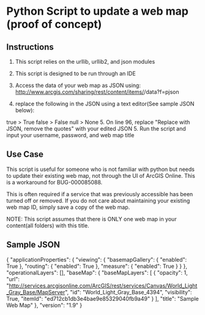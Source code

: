 Python Script to update a web map (proof of concept)
=========================

## Instructions

1. This script relies on the urllib, urllib2, and json modules
2. This script is designed to be run through an IDE

3. Access the data of your web map as JSON using: http://www.arcgis.com/sharing/rest/content/items/<web map ID>/data?f=pjson
4. replace the following in the JSON using a text editor(See sample JSON below):

true > True
false > False
null > None
5. On line 96, replace "Replace with JSON, remove the quotes" with your edited JSON
5. Run the script and input your username, password, and web map title



## Use Case

This script is useful for someone who is not familiar with python but needs to update their existing web map, not through the UI of ArcGIS Online. This is a workaround for BUG-000085088.

This is often required if a service that was previously accessible has been turned off or removed. If you do not care about maintaining your existing web map ID, simply save a copy of the web map.

NOTE: This script assumes that there is ONLY one web map in your content(all folders) with this title.

## Sample JSON

{
    "applicationProperties": {
        "viewing": {
            "basemapGallery": {
                "enabled": True
            },
            "routing": {
                "enabled": True
            },
            "measure": {
                "enabled": True
            }
        }
    },
    "operationalLayers": [],
    "baseMap": {
        "baseMapLayers": [
			{
                "opacity": 1,
                "url": "http://services.arcgisonline.com/ArcGIS/rest/services/Canvas/World_Light_Gray_Base/MapServer",
                "id": "World_Light_Gray_Base_4394",
                "visibility": True,
                "itemId": "ed712cb1db3e4bae9e85329040fb9a49"
            }
        ],
        "title": "Sample Web Map"
    },
    "version": "1.9"
}

